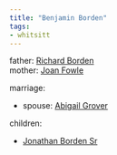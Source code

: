 ```yaml
---
title: "Benjamin Borden"
tags:
- whitsitt
---
```


father: [Richard Borden](Richard%20Borden.md)  
mother: [Joan Fowle](Joan%20Fowle)

marriage:
  - spouse: [Abigail Grover](Abigail%20Grover)  

children:
  - [Jonathan Borden Sr](Jonathan%20Borden%20Sr.md)

